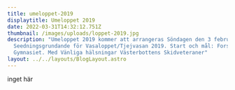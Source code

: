 ```yaml
---
title: umeloppet-2019
displaytitle: Umeloppet 2019
date: 2022-03-31T14:32:12.751Z
thumbnail: /images/uploads/loppet-2019.jpg
description: "Umeloppet 2019 kommer att arrangeras Söndagen den 3 februari 2019.
  Seedningsgrundande för Vasaloppet/Tjejvasan 2019. Start och mål: Forslunda
  Gymnasiet. Med Vänliga hälsningar Västerbottens Skidveteraner"
layout: ../../layouts/BlogLayout.astro
---
```

inget här
